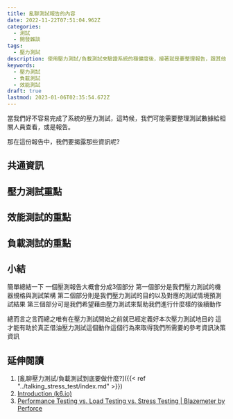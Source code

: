 ```yaml
---
title: 亂聊測試報告的內容
date: 2022-11-22T07:51:04.962Z
categories:
  - 測試
  - 開發雜談
tags:
  - 壓力測試
description: 使用壓力測試/負載測試來驗證系統的穩健度後，接著就是要整理報告，跟其他相關人員同步這次的測試結果，或是系統優化前後的差異。在這報告應該要注意或著重的部份有那些？
keywords:
  - 壓力測試
  - 負載測試
  - 效能測試
draft: true
lastmod: 2023-01-06T02:35:54.672Z
---
```


當我們好不容易完成了系統的壓力測試，這時候，我們可能需要整理測試數據給相關人員查看，或是報告。

那在這份報告中，我們要揭露那些資訊呢?

<!--more-->

## 共通資訊
## 壓力測試重點


## 效能測試的重點


## 負載測試的重點

## 小結

簡單總結一下
一個壓測報告大概會分成3個部分
第一個部分是我們壓力測試的機器規格與測試架構
第二個部分則是我們壓力測試的目的以及對應的測試情境預測試結果
第三個部分可是我們希望藉由壓力測試來幫助我們進行什麼樣的後續動作

總而言之言而總之唯有在壓力測試開始之前就已經定義好本次壓力測試地目的 這才能有助於真正借油壓力測試這個動作這個行為來取得我們所需要的參考資訊決策資訊 

## 延伸閱讀

1. [亂聊壓力測試/負載測試到底要做什麼?]({{< ref "../talking_stress_test/index.md" >}})
2. [Introduction (k6.io)](https://k6.io/docs/test-types/introduction/)
3. [Performance Testing vs. Load Testing vs. Stress Testing | Blazemeter by Perforce](https://www.blazemeter.com/blog/performance-testing-vs-load-testing-vs-stress-testing)
